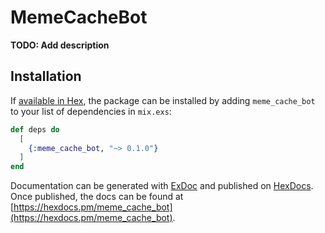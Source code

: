 # MemeCacheBot

**TODO: Add description**

## Installation

If [available in Hex](https://hex.pm/docs/publish), the package can be installed
by adding `meme_cache_bot` to your list of dependencies in `mix.exs`:

```elixir
def deps do
  [
    {:meme_cache_bot, "~> 0.1.0"}
  ]
end
```

Documentation can be generated with [ExDoc](https://github.com/elixir-lang/ex_doc)
and published on [HexDocs](https://hexdocs.pm). Once published, the docs can
be found at [https://hexdocs.pm/meme_cache_bot](https://hexdocs.pm/meme_cache_bot).


